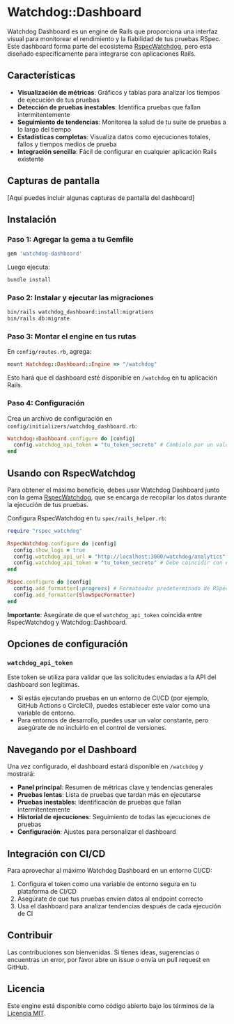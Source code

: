 # Watchdog::Dashboard

Watchdog Dashboard es un engine de Rails que proporciona una interfaz visual para monitorear el rendimiento y la fiabilidad de tus pruebas RSpec. Este dashboard forma parte del ecosistema [RspecWatchdog](https://github.com/tu-usuario/rspec_watchdog), pero está diseñado específicamente para integrarse con aplicaciones Rails.

## Características

- **Visualización de métricas**: Gráficos y tablas para analizar los tiempos de ejecución de tus pruebas
- **Detección de pruebas inestables**: Identifica pruebas que fallan intermitentemente
- **Seguimiento de tendencias**: Monitorea la salud de tu suite de pruebas a lo largo del tiempo
- **Estadísticas completas**: Visualiza datos como ejecuciones totales, fallos y tiempos medios de prueba
- **Integración sencilla**: Fácil de configurar en cualquier aplicación Rails existente

## Capturas de pantalla

[Aquí puedes incluir algunas capturas de pantalla del dashboard]

## Instalación

### Paso 1: Agregar la gema a tu Gemfile

```ruby
gem 'watchdog-dashboard'
```

Luego ejecuta:

```bash
bundle install
```

### Paso 2: Instalar y ejecutar las migraciones

```bash
bin/rails watchdog_dashboard:install:migrations
bin/rails db:migrate
```

### Paso 3: Montar el engine en tus rutas

En `config/routes.rb`, agrega:

```ruby
mount Watchdog::Dashboard::Engine => "/watchdog"
```

Esto hará que el dashboard esté disponible en `/watchdog` en tu aplicación Rails.

### Paso 4: Configuración

Crea un archivo de configuración en `config/initializers/watchdog_dashboard.rb`:

```ruby
Watchdog::Dashboard.configure do |config|
  config.watchdog_api_token = "tu_token_secreto" # Cámbialo por un valor seguro
end
```

## Usando con RspecWatchdog

Para obtener el máximo beneficio, debes usar Watchdog Dashboard junto con la gema [RspecWatchdog](https://github.com/tu-usuario/rspec_watchdog), que se encarga de recopilar los datos durante la ejecución de tus pruebas.

Configura RspecWatchdog en tu `spec/rails_helper.rb`:

```ruby
require "rspec_watchdog"

RspecWatchdog.configure do |config|
  config.show_logs = true
  config.watchdog_api_url = "http://localhost:3000/watchdog/analytics"
  config.watchdog_api_token = "tu_token_secreto" # Debe coincidir con el token del dashboard
end

RSpec.configure do |config|
  config.add_formatter(:progress) # Formateador predeterminado de RSpec
  config.add_formatter(SlowSpecFormatter)
end
```

**Importante**: Asegúrate de que el `watchdog_api_token` coincida entre RspecWatchdog y Watchdog::Dashboard.

## Opciones de configuración

### `watchdog_api_token`

Este token se utiliza para validar que las solicitudes enviadas a la API del dashboard son legítimas.

- Si estás ejecutando pruebas en un entorno de CI/CD (por ejemplo, GitHub Actions o CircleCI), puedes establecer este valor como una variable de entorno.
- Para entornos de desarrollo, puedes usar un valor constante, pero asegúrate de no incluirlo en el control de versiones.

## Navegando por el Dashboard

Una vez configurado, el dashboard estará disponible en `/watchdog` y mostrará:

- **Panel principal**: Resumen de métricas clave y tendencias generales
- **Pruebas lentas**: Lista de pruebas que tardan más en ejecutarse
- **Pruebas inestables**: Identificación de pruebas que fallan intermitentemente
- **Historial de ejecuciones**: Seguimiento de todas las ejecuciones de pruebas
- **Configuración**: Ajustes para personalizar el dashboard

## Integración con CI/CD

Para aprovechar al máximo Watchdog Dashboard en un entorno CI/CD:

1. Configura el token como una variable de entorno segura en tu plataforma de CI/CD
2. Asegúrate de que tus pruebas envíen datos al endpoint correcto
3. Usa el dashboard para analizar tendencias después de cada ejecución de CI

## Contribuir

Las contribuciones son bienvenidas. Si tienes ideas, sugerencias o encuentras un error, por favor abre un issue o envía un pull request en GitHub.

## Licencia

Este engine está disponible como código abierto bajo los términos de la [Licencia MIT](https://opensource.org/licenses/MIT).
